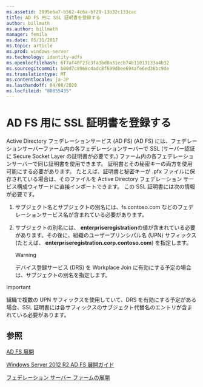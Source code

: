 ```yaml
---
ms.assetid: 3095e6a7-b562-4c6a-bf29-13b32c133cac
title: AD FS 用に SSL 証明書を登録する
author: billmath
ms.author: billmath
manager: femila
ms.date: 05/31/2017
ms.topic: article
ms.prod: windows-server
ms.technology: identity-adfs
ms.openlocfilehash: 6f7af40f23c3fa3bd0a31ecb74b11013133a4b32
ms.sourcegitcommit: b00d7c8968c4adc8f699dbee694afe6ed36bc9de
ms.translationtype: MT
ms.contentlocale: ja-JP
ms.lasthandoff: 04/08/2020
ms.locfileid: "80855435"
---
```

# <a name="enroll-an-ssl-certificate-for-ad-fs"></a>AD FS 用に SSL 証明書を登録する

Active Directory フェデレーションサービス (AD FS) \(AD FS\) には、フェデレーションサーバーファーム内の各フェデレーションサーバーで SSL \(サーバー認証に Secure Socket Layer の証明書が必要です。\) ファーム内の各フェデレーションサーバーで同じ証明書を使用できます。 証明書とその秘密キーの両方を使用可能にする必要があります。 たとえば、証明書と秘密キーが .pfx ファイルに保存されている場合は、そのファイルを Active Directory フェデレーション サービス構成ウィザードに直接インポートできます。 この SSL 証明書には次の情報が必要です。  
  
1.  サブジェクト名とサブジェクトの別名には、fs.contoso.com などのフェデレーションサービス名が含まれている必要があります。  
  
2.  サブジェクトの別名には、 **enterpriseregistration**の値が含まれている必要があります。その後に、組織のユーザープリンシパル名 \(UPN\) サフィックス (たとえば、 **enterpriseregistration.corp.contoso.com**) を指定します。  
  
    > [!WARNING]  
    > デバイス登録サービス \(DRS\) を Workplace Join に有効にする予定の場合は、サブジェクトの別名を指定します。  
  
> [!IMPORTANT]  
> 組織で複数の UPN サフィックスを使用していて、DRS を有効にする予定がある場合、SSL 証明書には各サフィックスのサブジェクト代替名のエントリが含まれている必要があります。  
  
## <a name="see-also"></a>参照
[AD FS 展開](../../ad-fs/AD-FS-Deployment.md)  

[Windows Server 2012 R2 AD FS 展開ガイド](../../ad-fs/deployment/Windows-Server-2012-R2-AD-FS-Deployment-Guide.md)  
 
[フェデレーション サーバー ファームの展開](../../ad-fs/deployment/Deploying-a-Federation-Server-Farm.md)  
  
  

